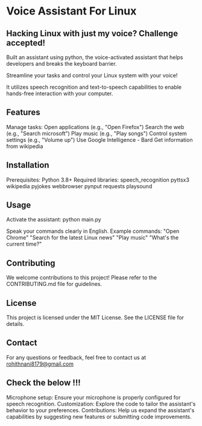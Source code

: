<h1>Voice Assistant For Linux</h1>


## Hacking Linux with just my voice? Challenge accepted!

Built an assistant using python, the voice-activated assistant that helps developers and breaks the keyboard barrier.

Streamline your tasks and control your Linux system with your voice!

It utilizes speech recognition and text-to-speech capabilities to enable hands-free interaction with your computer.

## Features

Manage tasks:
Open applications (e.g., "Open Firefox")
Search the web (e.g., "Search microsoft")
Play music (e.g., "Play songs")
Control system settings (e.g., "Volume up")
Use Google Intelligence - Bard 
Get information from wikipedia

## Installation

Prerequisites:
Python 3.8+
Required libraries:
speech_recognition
pyttsx3
wikipedia
pyjokes
webbrowser
pynput
requests
playsound


## Usage

Activate the assistant:
python main.py

Speak your commands clearly in English.
Example commands:
"Open Chrome"
"Search for the latest Linux news"
"Play music"
"What's the current time?"

## Contributing

We welcome contributions to this project! Please refer to the CONTRIBUTING.md file for guidelines.

## License

This project is licensed under the MIT License. See the LICENSE file for details.

## Contact

For any questions or feedback, feel free to contact us at rohithnani8179@gmail.com

## Check the below !!!

Microphone setup: Ensure your microphone is properly configured for speech recognition.
Customization: Explore the code to tailor the assistant's behavior to your preferences.
Contributions: Help us expand the assistant's capabilities by suggesting new features or submitting code improvements.
